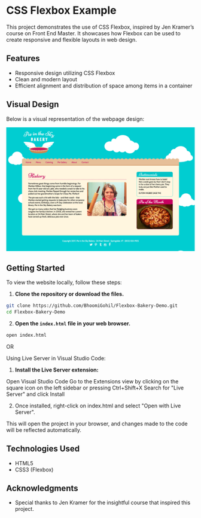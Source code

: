 # CSS Flexbox Example

This project demonstrates the use of CSS Flexbox, inspired by Jen Kramer’s course on Front End Master. It showcases how Flexbox can be used to create responsive and flexible layouts in web design.

## Features

- Responsive design utilizing CSS Flexbox
- Clean and modern layout
- Efficient alignment and distribution of space among items in a container

## Visual Design

Below is a visual representation of the webpage design:

![Webpage](Webpage.png)

## Getting Started

To view the website locally, follow these steps:

1. **Clone the repository or download the files.**

```bash
git clone https://github.com/BhoomiGohil/Flexbox-Bakery-Demo.git
cd Flexbox-Bakery-Demo
```

2. **Open the `index.html` file in your web browser.**

```bash
open index.html
```

OR

Using Live Server in Visual Studio Code:

1. **Install the Live Server extension:**

Open Visual Studio Code
Go to the Extensions view by clicking on the square icon on the left sidebar or pressing Ctrl+Shift+X
Search for "Live Server" and click Install

2. Once installed, right-click on index.html and select "Open with Live Server".

This will open the project in your browser, and changes made to the code will be reflected automatically.

## Technologies Used

- HTML5
- CSS3 (Flexbox)

## Acknowledgments

- Special thanks to Jen Kramer for the insightful course that inspired this project.
